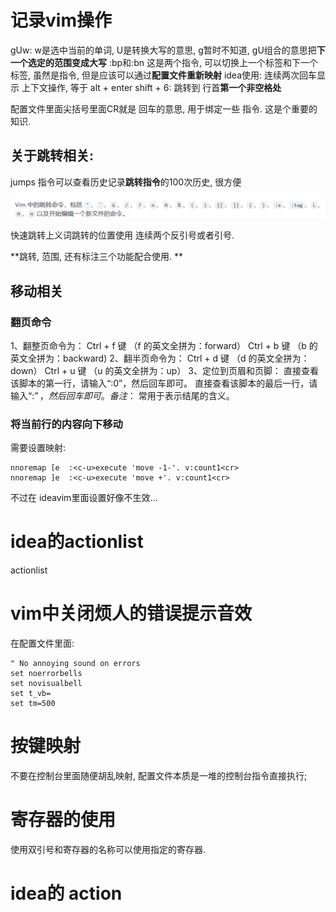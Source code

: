 # 记录vim操作
gUw: w是选中当前的单词, U是转换大写的意思, g暂时不知道, gU组合的意思把**下一个选定的范围变成大写**
:bp和:bn 这是两个指令, 可以切换上一个标签和下一个标签, 虽然是指令, 但是应该可以通过**配置文件重新映射**
idea使用: 连续两次回车显示 上下文操作, 等于 alt + enter
shift + 6: 跳转到 行首**第一个非空格处**

配置文件里面尖括号里面CR就是 回车的意思, 用于绑定一些 指令. 这是个重要的知识.

## 关于跳转相关: 
jumps 指令可以查看历史记录**跳转指令**的100次历史, 很方便

![Img](./res/drawable/Vim的跳转命令.png)

快速跳转上义词跳转的位置使用 连续两个反引号或者引号.

**跳转, 范围, 还有标注三个功能配合使用. **

## 移动相关
### 翻页命令
1、翻整页命令为： Ctrl + f 键 （f 的英文全拼为：forward） Ctrl + b 键 （b 的英文全拼为：backward)
2、翻半页命令为： Ctrl + d 键 （d 的英文全拼为：down） Ctrl + u 键 （u 的英文全拼为：up）
3、定位到页眉和页脚： 直接查看该脚本的第一行，请输入“:0”，然后回车即可。 直接查看该脚本的最后一行，请输入“:$”，然后回车即可。 备注：$ 常用于表示结尾的含义。

### 将当前行的内容向下移动
需要设置映射: 
```vimscript
nnoremap [e  :<c-u>execute 'move -1-'. v:count1<cr>
nnoremap ]e  :<c-u>execute 'move +'. v:count1<cr>
```

不过在 ideavim里面设置好像不生效...

# idea的actionlist
actionlist

# vim中关闭烦人的错误提示音效
在配置文件里面: 
```vimscript
" No annoying sound on errors
set noerrorbells
set novisualbell
set t_vb=
set tm=500
```

# 按键映射
不要在控制台里面随便胡乱映射, 配置文件本质是一堆的控制台指令直接执行;

# 寄存器的使用
使用双引号和寄存器的名称可以使用指定的寄存器.

# idea的 action
